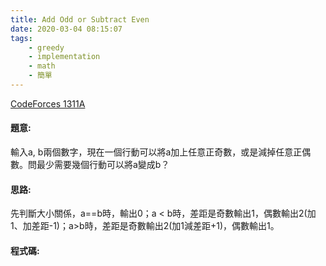```yaml
---
title: Add Odd or Subtract Even
date: 2020-03-04 08:15:07
tags:
    - greedy
    - implementation
    - math
    - 簡單
---
```

[CodeForces 1311A](https://codeforces.com/problemset/problem/1311/A)
<!-- more -->

#### 題意:
輸入a, b兩個數字，現在一個行動可以將a加上任意正奇數，或是減掉任意正偶數。問最少需要幾個行動可以將a變成b？

#### 思路:
先判斷大小關係，a==b時，輸出0；a &lt; b時，差距是奇數輸出1，偶數輸出2(加1、加差距-1)；a&gt;b時，差距是奇數輸出2(加1減差距+1)，偶數輸出1。

#### 程式碼:
<script src="https://gist.github.com/Daviswww/aac217a151f71cd00e822322c2f960d1.js"></script>